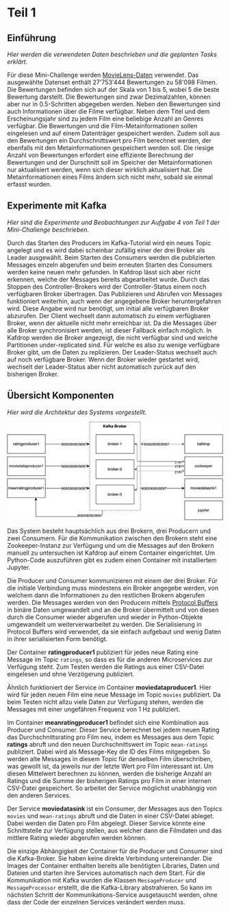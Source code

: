 # Teil 1

## Einführung

*Hier werden die verwendeten Daten beschrieben und die geplanten Tasks erklärt.*

Für diese Mini-Challenge werden [MovieLens-Daten](https://grouplens.org/datasets/movielens/) verwendet. Das ausgewählte Datenset enthält 27'753'444 Bewertungen zu 58'098 Filmen. Die Bewertungen befinden sich auf der Skala von 1 bis 5, wobei 5 die beste Bewertung darstellt. Die Bewertungen sind zwar Dezimalzahlen, können aber nur in 0.5-Schritten abgegeben werden. Neben den Bewertungen sind auch Informationen über die Filme verfügbar. Neben dem Titel und dem Erscheinungsjahr sind zu jedem Film eine beliebige Anzahl an Genres verfügbar. Die Bewertungen und die Film-Metainformationen sollen eingelesen und auf einem Datenträger gespeichert werden. Zudem soll aus den Bewertungen ein Durchschnittswert pro Film berechnet werden, der ebenfalls mit den Metainformationen gespeichert werden soll. Die riesige Anzahl von Bewertungen erfordert eine effiziente Berechnung der Bewertungen und der Durschnitt soll im Speicher der Metainformationen nur aktualisiert werden, wenn sich dieser wirklich aktualisiert hat. Die Metainformationen eines Films ändern sich nicht mehr, sobald sie einmal erfasst wurden.

## Experimente mit Kafka

*Hier sind die Experimente und Beobachtungen zur Aufgabe 4 von Teil 1 der Mini-Challenge beschrieben.*

Durch das Starten des Producers im Kafka-Tutorial wird ein neues Topic angelegt und es wird dabei scheinbar zufällig einer der drei Broker als Leader ausgewählt. Beim Starten des Consumers werden die publizierten Messages einzeln abgerufen und beim erneuten Starten des Consumers werden keine neuen mehr gefunden. In Kafdrop lässt sich aber nicht erkennen, welche der Messages bereits abgearbeitet wurde. Durch das Stoppen des Controller-Brokers wird der Controller-Status einem noch verfügbaren Broker übertragen. Das Publizieren und Abrufen von Messages funktioniert weiterhin, auch wenn der angegebene Broker heruntergefahren wird. Diese Angabe wird nur benötigt, um initial alle verfügbaren Broker abzurufen. Der Client wechselt dann automatisch zu einem verfügbaren Broker, wenn der aktuelle nicht mehr erreichbar ist. Da die Messages über alle Broker synchronisiert werden, ist dieser Fallback einfach möglich. In Kafdrop werden die Broker angezeigt, die nicht verfügbar sind und welche Partitionen under-replicated sind. Für welche es also zu wenige verfügbare Broker gibt, um die Daten zu replizieren. Der Leader-Status wechselt auch auf noch verfügbare Broker. Wenn der Broker wieder gestartet wird, wechselt der Leader-Status aber nicht automatisch zurück auf den bisherigen Broker.

## Übersicht Komponenten

*Hier wird die Architektur des Systems vorgestellt.*

![](architecture.png)

Das System besteht hauptsächlich aus drei Brokern, drei Producern und zwei Consumern. Für die Kommunikation zwischen den Brokern steht eine Zookeeper-Instanz zur Verfügung und um die Messages auf den Brokern manuell zu untersuchen ist Kafdrop auf einem Container eingerichtet. Um Python-Code auszuführen gibt es zudem einen Container mit installiertem Jupyter.

Die Producer und Consumer kommunizieren mit einem der drei Broker. Für die initiale Verbindung muss mindestens ein Broker angegebe werden, von welchem dann die Informationen zu den restlichen Brokern abgerufen werden. Die Messages werden von den Producern mittels [Protocol Buffers](https://developers.google.com/protocol-buffers/) in binäre Daten umgewandelt und an die Broker übermittelt und von diesen durch die Consumer wieder abgerufen und wieder in Python-Objekte umgewandelt um weiterverwarbeitet zu werden. Die Serialisierung in Protocol Buffers wird verwendet, da sie einfach aufgebaut und wenig Daten in ihrer serialisierten Form benötigt.

Der Container **ratingproducer1** publiziert für jedes neue Rating eine Message im Topic `ratings`, so dass es für die anderen Microservices zur Verfügung steht. Zum Testen werden die Ratings aus einer CSV-Datei eingelesen und ohne Verzögerung publiziert.

Ähnlich funktioniert der Service im Container **moviedataproducer1**. Hier wird für jeden neuen Film eine neue Message im Topic `movies` publiziert. Da beim Testen nicht allzu viele Daten zur Verfügung stehen, werden die Messages mit einer ungefähren Frequenz von 1 Hz publiziert.

Im Container **meanratingproducer1** befindet sich eine Kombination aus Producer und Consumer. Dieser Service berechnet bei jedem neuen Rating das Durchschnittsrating pro Film neu, indem es Messages aus dem Topic **ratings** abruft und den neuen Durchschnittswert im Topic `mean-ratings` publiziert. Dabei wird als Message-Key die ID des Films mitgegeben. So werden alte Messages in diesem Topic für denselben Film überschriben, was gewollt ist, da jeweils nur der letzte Wert pro Film interessant ist. Um diesen Mittelwert berechnen zu können, werden die bisherige Anzahl an Ratings und die Summe der bisherigen Ratings pro Film in einer internen CSV-Datei gespeichert. So arbeitet der Service möglichst unabhängig von den anderen Services.

Der Service **moviedatasink** ist ein Consumer, der Messages aus den Topics `movies` und `mean-ratings` abruft und die Daten in einer CSV-Datei ableget. Dabei werden die Daten pro Film abgelegt. Dieser Service könnte eine Schnittstelle zur Verfügung stellen, aus welcher dann die Filmdaten und das mittlere Rating wieder abgerufen werden können.

Die einzige Abhängigkeit der Container für die Producer und Consumer sind die Kafka-Broker. Sie haben keine direkte Verbindung untereinander. Die Images der Container enthalten bereits alle benötigten Libraries, Daten und Dateien und starten ihre Services automatisch nach dem Start. Für die Kommunikation mit Kafka wurden die Klassen `MessageProducer` und `MessageProcessor` erstellt, die die Kafka-Library abstrahieren. So kann im nächsten Schritt der Kommunikations-Service ausgetauscht werden, ohne dass der Code der einzelnen Services verändert werden muss.
